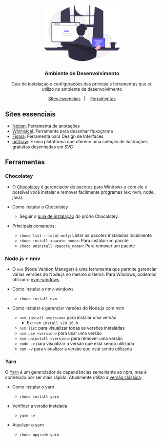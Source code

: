 <h1 align="center">
  <img alt="Logo" src=".github/undraw_programming.svg" width="250px" />
</h1>

<h3 align="center">
  Ambiente de Desenvolvimento
</h3>

<p align="center">Guia de instalação e configurações das principais ferramentas que eu utilizo no ambiente de desenvolvimento</p>

<p align="center">
  <a href="#sites-essenciais">Sites essenciais</a>&nbsp;&nbsp;&nbsp;|&nbsp;&nbsp;&nbsp;
  <a href="#ferramentas">Ferramentas</a>
</p>

## Sites essenciais

- [Notion](https://www.notion.so): Ferramenta de anotações
- [Whimsical](https://whimsical.com): Ferramenta para desenhar fluxograma
- [Figma](https://www.figma.com): Ferramenta para Design de Interfaces
- [unDraw](https://undraw.co): É uma plataforma que oferece uma coleção de ilustrações gratuitas desenhadas em SVG

## Ferramentas

### Chocolatey

- O [Chocolatey](https://chocolatey.org) é gerenciador de pacotes para Windows e com ele é possível você instalar e remover facilmente programas (ex: nvm, node, java).

- Como instalar o Chocolatey
  - Seguir o [guia de instalação](https://chocolatey.org/install) do prório Chocolatey.

- Principais comandos:
  - `choco list --local-only`: Listar os pacotes instalados localmente
  - `choco install <pacote_nome>`: Para instalar um pacote
  - `choco uninstall <pacote_nome>`: Para remover um pacote

### Node.js + nmv

- O `nvm` (Node Version Manager) é uma ferramenta que permite gerenciar várias versões do Node.js no mesmo sistema. Para Windows, podemos utilizar o [nvm-windows](https://github.com/coreybutler/nvm-windows).

- Como instalar o nmv-windows
  - `choco install nvm`

- Como instalar e gerenciar versões do Node.js com nvm
  - `nvm install <version>` para instalar uma versão
    - Ex: `nvm install v20.16.0`
  - `nvm list` para visualizar todas as versões instaladas
  - `nvm use <version>` para usar uma versão
  - `nvm uninstall <version>` para remover uma versão
  - `node -v` para visualizar a versão que está sendo utilizada
  - `npm -v` para visualizar a versão que está sendo utilizada

### Yarn

O [Yarn](https://yarnpkg.com) é um gerenciador de dependências semelhante ao npm, mas é conhecido por ser mais rápido. Atualmente utilizo a [versão clássica](https://classic.yarnpkg.com/en).

- Como instalar o yarn
  - `choco install yarn`

- Verificar a versão instalada
  - `yarn -v`

- Atualizar o yarn
  - `choco upgrade yarn`